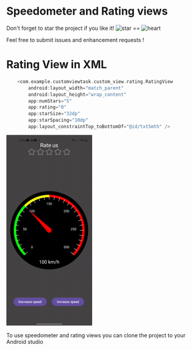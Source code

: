 # Speedometer and Rating views

Don't forget to star the project if you like it! 
![star](https://user-images.githubusercontent.com/15737675/39397370-85f5b294-4afe-11e8-9c02-0dfdf014136a.png)
 == ![heart](https://user-images.githubusercontent.com/15737675/39397367-6e312c2e-4afe-11e8-9fbf-32001b0165a1.png)
 
Feel free to submit issues and enhancement requests !

# Rating View in XML
```Kotlin
    <com.example.customviewtask.custom_view.rating.RatingView
        android:layout_width="match_parent"
        android:layout_height="wrap_content"
        app:numStars="5"
        app:rating="0"
        app:starSize="32dp"
        app:starSpacing="10dp"
        app:layout_constraintTop_toBottomOf="@id/txtSmth" />

```

<img src="https://github.com/ksanjardev/speedometer_and_rating_view/blob/master/Screen_recording_20241218_163540.gif" height="500"/>

 To use speedometer and rating views you can clone the project to your Android studio
